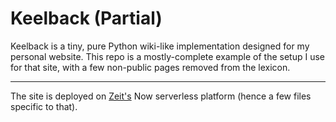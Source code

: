 # Keelback (Partial)

Keelback is a tiny, pure Python wiki-like implementation designed for my personal website. This repo is a mostly-complete example of the setup I use for that site, with a few non-public pages removed from the lexicon.

---

The site is deployed on [Zeit's](https://zeit.co) Now serverless platform (hence a few files specific to that).